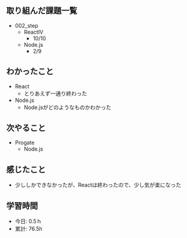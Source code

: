 ## 取り組んだ課題一覧
- 002_step
  - ReactⅣ
    - 10/10
  - Node.js
    - 2/9
   
## わかったこと
- React
  - とりあえず一通り終わった
- Node.js
  - Node.jsがどのようなものかわかった
 
## 次やること
- Progate
  - Node.js
    
## 感じたこと
- 少ししかできなかったが、Reactは終わったので、少し気が楽になった
  
## 学習時間
- 今日: 0.5ｈ
- 累計: 76.5h
